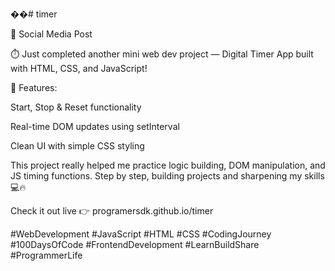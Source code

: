 ��#   t i m e r 
 <p>  📢 Social Media Post

⏱️ Just completed another mini web dev project — Digital Timer App built with HTML, CSS, and JavaScript!

🌟 Features:

Start, Stop & Reset functionality

Real-time DOM updates using setInterval

Clean UI with simple CSS styling

This project really helped me practice logic building, DOM manipulation, and JS timing functions. Step by step, building projects and sharpening my skills 💻🔥

Check it out live 👉 programersdk.github.io/timer

#WebDevelopment #JavaScript #HTML #CSS #CodingJourney #100DaysOfCode #FrontendDevelopment #LearnBuildShare #ProgrammerLife </p>
 
